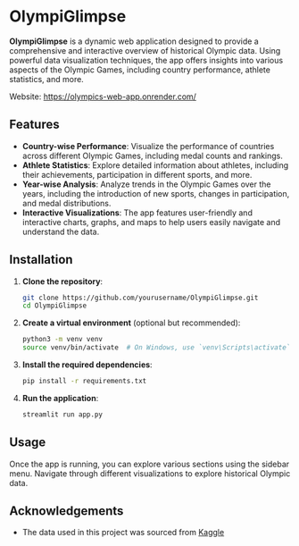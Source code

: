 # OlympiGlimpse

**OlympiGlimpse** is a dynamic web application designed to provide a comprehensive and interactive overview of historical Olympic data. Using powerful data visualization techniques, the app offers insights into various aspects of the Olympic Games, including country performance, athlete statistics, and more.

Website: https://olympics-web-app.onrender.com/

## Features

- **Country-wise Performance**: Visualize the performance of countries across different Olympic Games, including medal counts and rankings.
- **Athlete Statistics**: Explore detailed information about athletes, including their achievements, participation in different sports, and more.
- **Year-wise Analysis**: Analyze trends in the Olympic Games over the years, including the introduction of new sports, changes in participation, and medal distributions.
- **Interactive Visualizations**: The app features user-friendly and interactive charts, graphs, and maps to help users easily navigate and understand the data.

## Installation

1. **Clone the repository**:
    ```bash
    git clone https://github.com/yourusername/OlympiGlimpse.git
    cd OlympiGlimpse
    ```

2. **Create a virtual environment** (optional but recommended):
    ```bash
    python3 -m venv venv
    source venv/bin/activate  # On Windows, use `venv\Scripts\activate`
    ```

3. **Install the required dependencies**:
    ```bash
    pip install -r requirements.txt
    ```

4. **Run the application**:
    ```bash
    streamlit run app.py
    ```

## Usage

Once the app is running, you can explore various sections using the sidebar menu. Navigate through different visualizations to explore historical Olympic data.

## Acknowledgements

- The data used in this project was sourced from [Kaggle]([https://www.kaggle.com]/datasets/heesoo37/120-years-of-olympic-history-athletes-and-results)
